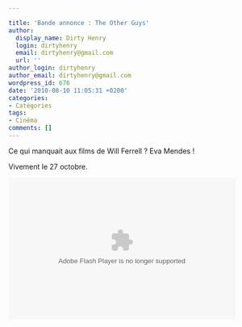 ```yaml
---

title: 'Bande annonce : The Other Guys'
author:
  display_name: Dirty Henry
  login: dirtyhenry
  email: dirtyhenry@gmail.com
  url: ''
author_login: dirtyhenry
author_email: dirtyhenry@gmail.com
wordpress_id: 676
date: '2010-08-10 11:05:31 +0200'
categories:
- Catégories
tags:
- Cinéma
comments: []
---
```

Ce qui manquait aux films de Will Ferrell ? Eva Mendes !

Vivement le 27 octobre.

<div id="allocine_blog" style="width:450px; height:280px"><object height="280px" width="100%"><param name="movie" value="http://www.allocine.fr/blogvision/19121813"></param><param name="allowFullScreen" value="true"></param><param name="allowScriptAccess" value="always"></param><embed src="http://www.allocine.fr/blogvision/19121813" type="application/x-shockwave-flash" width="100%" height="100%" allowFullScreen="true" allowScriptAccess="always"></embed></object></div>
